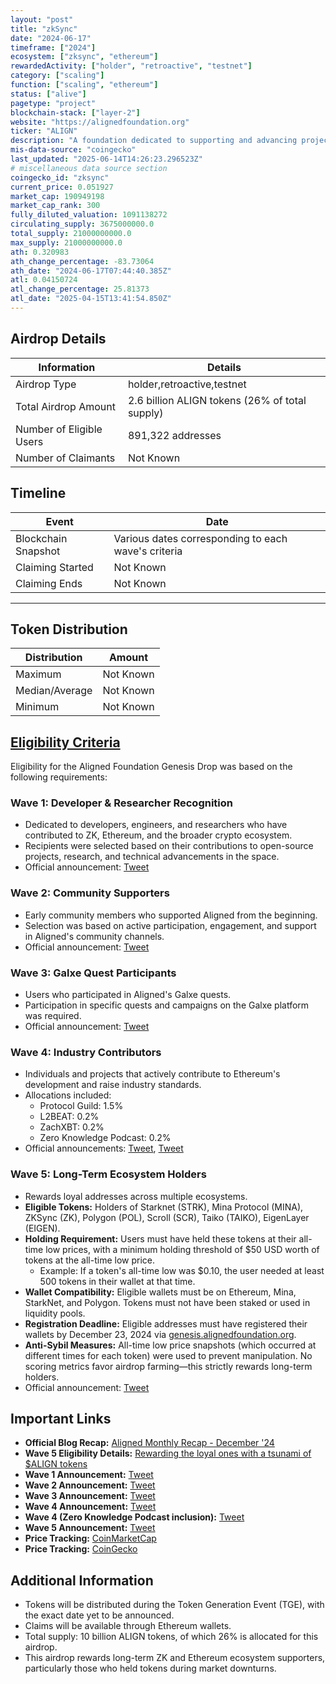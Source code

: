 ```yaml
---
layout: "post"
title: "zkSync"
date: "2024-06-17"
timeframe: ["2024"]
ecosystem: ["zksync", "ethereum"]
rewardedActivity: ["holder", "retroactive", "testnet"]
category: ["scaling"]
function: ["scaling", "ethereum"]
status: ["alive"]
pagetype: "project"
blockchain-stack: ["layer-2"]
website: "https://alignedfoundation.org"
ticker: "ALIGN"
description: "A foundation dedicated to supporting and advancing projects within the Ethereum and Zero Knowledge (ZK) ecosystems."
mis-data-source: "coingecko"
last_updated: "2025-06-14T14:26:23.296523Z"
# miscellaneous data source section
coingecko_id: "zksync"
current_price: 0.051927
market_cap: 190949198
market_cap_rank: 300
fully_diluted_valuation: 1091138272
circulating_supply: 3675000000.0
total_supply: 21000000000.0
max_supply: 21000000000.0
ath: 0.320983
ath_change_percentage: -83.73064
ath_date: "2024-06-17T07:44:40.385Z"
atl: 0.04150724
atl_change_percentage: 25.81373
atl_date: "2025-04-15T13:41:54.850Z"
---
```


## Airdrop Details

| Information              | Details                                        |
| ------------------------ | ---------------------------------------------- |
| Airdrop Type             | holder,retroactive,testnet                     |
| Total Airdrop Amount     | 2.6 billion ALIGN tokens (26% of total supply) |
| Number of Eligible Users | 891,322 addresses                              |
| Number of Claimants      | Not Known                                      |

## Timeline

| Event               | Date                                                |
| ------------------- | --------------------------------------------------- |
| Blockchain Snapshot | Various dates corresponding to each wave's criteria |
| Claiming Started    | Not Known                                           |
| Claiming Ends       | Not Known                                           |

---

## Token Distribution

| Distribution   | Amount    |
| -------------- | --------- |
| Maximum        | Not Known |
| Median/Average | Not Known |
| Minimum        | Not Known |

## [Eligibility Criteria](https://blog.alignedlayer.com/rewarding-the-loyal-ones-with-a-tsunami-of-align-tokens/)

Eligibility for the Aligned Foundation Genesis Drop was based on the following requirements:

### Wave 1: Developer & Researcher Recognition
- Dedicated to developers, engineers, and researchers who have contributed to ZK, Ethereum, and the broader crypto ecosystem.
- Recipients were selected based on their contributions to open-source projects, research, and technical advancements in the space.
- Official announcement: [Tweet](https://x.com/AlignedFndn/status/1865284878272492027)

### Wave 2: Community Supporters
- Early community members who supported Aligned from the beginning.
- Selection was based on active participation, engagement, and support in Aligned's community channels.
- Official announcement: [Tweet](https://x.com/alignedlayer/status/1867025781676769642)

### Wave 3: Galxe Quest Participants
- Users who participated in Aligned's Galxe quests.
- Participation in specific quests and campaigns on the Galxe platform was required.
- Official announcement: [Tweet](https://x.com/alignedlayer/status/1868019346385347013)

### Wave 4: Industry Contributors
- Individuals and projects that actively contribute to Ethereum's development and raise industry standards.
- Allocations included:
  - Protocol Guild: 1.5%
  - L2BEAT: 0.2%
  - ZachXBT: 0.2%
  - Zero Knowledge Podcast: 0.2%
- Official announcements: [Tweet](https://x.com/alignedlayer/status/1868480361824760301), [Tweet](https://x.com/alignedlayer/status/1871284879394267136)

### Wave 5: Long-Term Ecosystem Holders
- Rewards loyal addresses across multiple ecosystems.
- **Eligible Tokens:** Holders of Starknet (STRK), Mina Protocol (MINA), ZKSync (ZK), Polygon (POL), Scroll (SCR), Taiko (TAIKO), EigenLayer (EIGEN).
- **Holding Requirement:** Users must have held these tokens at their all-time low prices, with a minimum holding threshold of $50 USD worth of tokens at the all-time low price.
  - Example: If a token's all-time low was $0.10, the user needed at least 500 tokens in their wallet at that time.
- **Wallet Compatibility:** Eligible wallets must be on Ethereum, Mina, StarkNet, and Polygon. Tokens must not have been staked or used in liquidity pools.
- **Registration Deadline:** Eligible addresses must have registered their wallets by December 23, 2024 via [genesis.alignedfoundation.org](https://genesis.alignedfoundation.org).
- **Anti-Sybil Measures:** All-time low price snapshots (which occurred at different times for each token) were used to prevent manipulation. No scoring metrics favor airdrop farming—this strictly rewards long-term holders.
- Official announcement: [Tweet](https://x.com/alignedlayer/status/1868959198689501363)

## Important Links

- **Official Blog Recap:** [Aligned Monthly Recap - December '24](https://blog.alignedlayer.com/aligned-monthly-recap-december-24/)
- **Wave 5 Eligibility Details:** [Rewarding the loyal ones with a tsunami of $ALIGN tokens](https://blog.alignedlayer.com/rewarding-the-loyal-ones-with-a-tsunami-of-align-tokens/)
- **Wave 1 Announcement:** [Tweet](https://x.com/AlignedFndn/status/1865284878272492027)
- **Wave 2 Announcement:** [Tweet](https://x.com/alignedlayer/status/1867025781676769642)
- **Wave 3 Announcement:** [Tweet](https://x.com/alignedlayer/status/1868019346385347013)
- **Wave 4 Announcement:** [Tweet](https://x.com/alignedlayer/status/1868480361824760301)
- **Wave 4 (Zero Knowledge Podcast inclusion):** [Tweet](https://x.com/alignedlayer/status/1871284879394267136)
- **Wave 5 Announcement:** [Tweet](https://x.com/alignedlayer/status/1868959198689501363)
- **Price Tracking:** [CoinMarketCap](https://coinmarketcap.com/currencies/aligned)
- **Price Tracking:** [CoinGecko](https://www.coingecko.com/en/coins/aligned)

## Additional Information

- Tokens will be distributed during the Token Generation Event (TGE), with the exact date yet to be announced.
- Claims will be available through Ethereum wallets.
- Total supply: 10 billion ALIGN tokens, of which 26% is allocated for this airdrop.
- This airdrop rewards long-term ZK and Ethereum ecosystem supporters, particularly those who held tokens during market downturns.